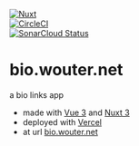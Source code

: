 
[![Nuxt][nuxt-src]][nuxt-href]<br/>
[![CircleCI][circle-image]][circle-url]<br/>
[![SonarCloud Status][sonarcloud-image]][sonarcloud-url]<br/>

# bio.wouter.net

a bio links app 
 * made with [Vue 3](https://vuejs.org/) and [Nuxt 3](https://nuxt.com)
 * deployed with [Vercel](https://vercel.com/) 
 * at url [bio.wouter.net](https://bio.wouter.net)

[circle-url]: https://circleci.com/gh/vernaillen/bio.wouter.net
[circle-image]: https://img.shields.io/circleci/project/github/vernaillen/bio.wouter.netmaster.svg?style=for-the-badge&logo=circleci

[sonarcloud-url]: https://sonarcloud.io/project/overview?id=bio.wouter.net
[sonarcloud-image]: https://img.shields.io/sonar/quality_gate/bio.wouter.net/master?server=https%3A%2F%2Fsonarcloud.io&style=for-the-badge&logo=sonar

[nuxt-src]: https://img.shields.io/badge/Nuxt-18181B?style=for-the-badge&logo=nuxt.js&label=based%20on
[nuxt-href]: https://nuxt.com
